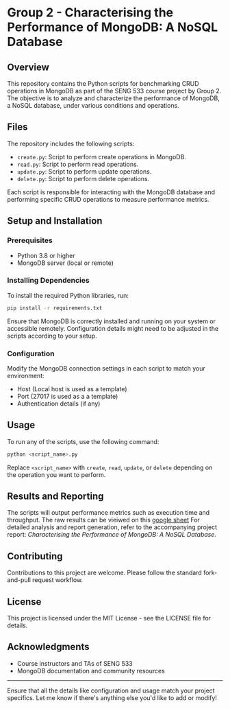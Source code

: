 # Group 2 - Characterising the Performance of MongoDB: A NoSQL Database

## Overview

This repository contains the Python scripts for benchmarking CRUD operations in MongoDB as part of the SENG 533 course project by Group 2. The objective is to analyze and characterize the performance of MongoDB, a NoSQL database, under various conditions and operations.

## Files

The repository includes the following scripts:

- `create.py`: Script to perform create operations in MongoDB.
- `read.py`: Script to perform read operations.
- `update.py`: Script to perform update operations.
- `delete.py`: Script to perform delete operations.

Each script is responsible for interacting with the MongoDB database and performing specific CRUD operations to measure performance metrics.

## Setup and Installation

### Prerequisites

- Python 3.8 or higher
- MongoDB server (local or remote)

### Installing Dependencies

To install the required Python libraries, run:

```bash
pip install -r requirements.txt
```

Ensure that MongoDB is correctly installed and running on your system or accessible remotely. Configuration details might need to be adjusted in the scripts according to your setup.

### Configuration

Modify the MongoDB connection settings in each script to match your environment:

- Host (Local host is used as a template)
- Port (27017 is used as a a template)
- Authentication details (if any)

## Usage

To run any of the scripts, use the following command:

```bash
python <script_name>.py
```

Replace `<script_name>` with `create`, `read`, `update`, or `delete` depending on the operation you want to perform.

## Results and Reporting

The scripts will output performance metrics such as execution time and throughput. The raw results can be vieiwed on this [google sheet](https://docs.google.com/spreadsheets/d/1_ec0n4S2D6-A7Reffu53Ars_6O_95Jx3JRD73n5D9n0/edit?usp=sharing) For detailed analysis and report generation, refer to the accompanying project report: _Characterising the Performance of MongoDB: A NoSQL Database_.

## Contributing

Contributions to this project are welcome. Please follow the standard fork-and-pull request workflow.

## License

This project is licensed under the MIT License - see the LICENSE file for details.

## Acknowledgments

- Course instructors and TAs of SENG 533
- MongoDB documentation and community resources

---

Ensure that all the details like configuration and usage match your project specifics. Let me know if there's anything else you'd like to add or modify!
